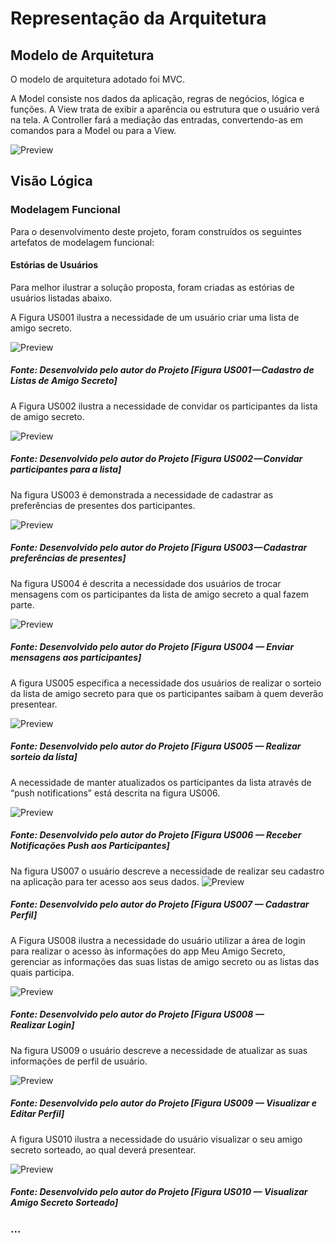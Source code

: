 # Representação da Arquitetura

## Modelo de Arquitetura

O modelo de arquitetura adotado foi MVC.

A Model consiste nos dados da aplicação, regras de negócios, lógica e funções. A View trata de exibir a aparência ou estrutura que o usuário verá na tela. A Controller fará a mediação das entradas, convertendo-as em comandos para a Model ou para a View.

![Preview](/images/arquitecture/arq002.png?raw=true "Figura ARQ002 — Estrutura MVC")


## Visão Lógica

### Modelagem Funcional
Para o desenvolvimento deste projeto, foram construídos os seguintes artefatos de modelagem funcional:
#### Estórias de Usuários
Para melhor ilustrar a solução proposta, foram criadas as estórias de usuários
listadas abaixo.

A Figura US001 ilustra a necessidade de um usuário criar uma lista de amigo secreto.

![Preview](/images/user-estory/US001.png?raw=true "Figura US001 — Cadastro de Listas de Amigo Secreto")
<h5>Fonte: Desenvolvido pelo autor do Projeto [Figura US001 — Cadastro de Listas de Amigo Secreto]</h5>


A Figura US002 ilustra a necessidade de convidar os participantes da lista de amigo secreto.

![Preview](/images/user-estory/US002.png?raw=true "Figura US002 — Convidar participantes para a lista")
<h5>Fonte: Desenvolvido pelo autor do Projeto [Figura US002 — Convidar participantes para a lista]</h5>


Na figura US003 é demonstrada a necessidade de cadastrar as preferências de presentes dos participantes.

![Preview](/images/user-estory/US003.png?raw=true "Figura US003 — Cadastrar preferências de presentes")
<h5>Fonte: Desenvolvido pelo autor do Projeto [Figura US003 — Cadastrar preferências de presentes]</h5>


Na figura US004 é descrita a necessidade dos usuários de trocar mensagens com os participantes da lista de amigo secreto a qual fazem parte.

![Preview](/images/user-estory/US004.png?raw=true "Figura US004 — Enviar mensagens aos participantes")
<h5>Fonte: Desenvolvido pelo autor do Projeto [Figura US004 — Enviar mensagens aos participantes]</h5>


A figura US005 especifica a necessidade dos usuários de realizar o sorteio da lista de amigo secreto para que os participantes saibam à quem deverão presentear.

![Preview](/images/user-estory/US005.png?raw=true "Figura US005 — Realizar sorteio da lista")
<h5>Fonte: Desenvolvido pelo autor do Projeto [Figura US005 — Realizar sorteio da lista]</h5>


A necessidade de manter atualizados os participantes da lista através de “push notifications” está descrita na figura US006.

![Preview](/images/user-estory/US006.png?raw=true "Figura US006 — Receber Notificações Push aos Participantes")
<h5>Fonte: Desenvolvido pelo autor do Projeto [Figura US006 — Receber Notificações Push aos Participantes]</h5>


Na figura US007 o usuário descreve a necessidade de realizar seu cadastro na aplicação para ter acesso aos seus dados.
![Preview](/images/user-estory/US007.png?raw=true "Figura US007 — Cadastrar Perfil")
<h5>Fonte: Desenvolvido pelo autor do Projeto [Figura US007 — Cadastrar Perfil]</h5>


A Figura US008 ilustra a necessidade do usuário utilizar a área de login para realizar o acesso às informações do app Meu Amigo Secreto, gerenciar as informações das suas listas de amigo secreto ou as listas das quais participa.

![Preview](/images/user-estory/US008.png?raw=true "Figura US008 — Realizar Login")
<h5>Fonte: Desenvolvido pelo autor do Projeto [Figura US008 — Realizar Login]</h5>


Na figura US009 o usuário descreve a necessidade de atualizar as suas informações de perfil de usuário.

![Preview](/images/user-estory/US008.png?raw=true "Figura US009 — Visualizar e Editar Perfil")
<h5>Fonte: Desenvolvido pelo autor do Projeto [Figura US009 — Visualizar e Editar Perfil]</h5>


A figura US010 ilustra a necessidade do usuário visualizar o seu amigo secreto sorteado, ao qual deverá presentear.

![Preview](/images/user-estory/US010.png?raw=true "Figura US010 — Visualizar Amigo Secreto Sorteado")
<h5>Fonte: Desenvolvido pelo autor do Projeto [Figura US010 — Visualizar Amigo Secreto Sorteado]</h5>


###  ...
